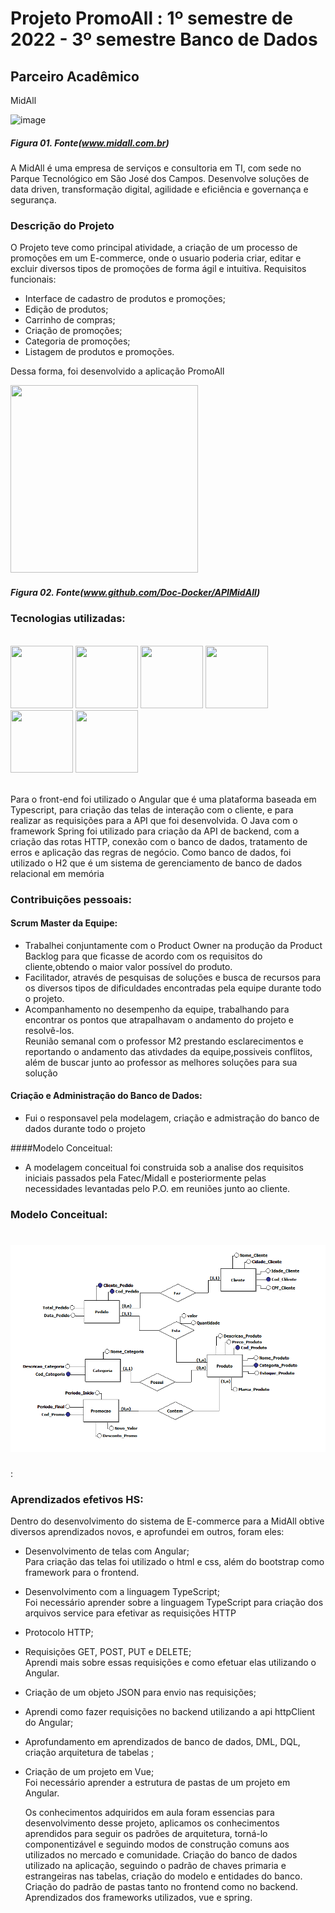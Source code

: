 # Projeto PromoAll : 1º semestre de 2022 - 3º semestre Banco de Dados
 
 
 ## Parceiro Acadêmico
MidAll</br>

![image](https://static.wixstatic.com/media/456d95_d8bfdcb4942b46c69950e9616742df4e~mv2.png/v1/fill/w_312,h_248,al_c,q_85,usm_0.66_1.00_0.01,enc_auto/Logo%20MidAll.png)
##### *Figura 01. Fonte(www.midall.com.br)*

A MidAll é uma empresa de serviços e consultoria em TI, com sede no Parque Tecnológico em São José dos Campos. Desenvolve soluções de data driven, transformação digital, agilidade e eficiência e governança e segurança.


### Descrição do Projeto

O Projeto teve como principal atividade, a criação de um processo de promoções em um E-commerce, onde o usuario poderia criar, editar e excluir diversos tipos de promoções de forma ágil e intuitiva. 
Requisitos funcionais:
* Interface de cadastro de produtos e promoções;
* Edição de produtos;
* Carrinho de compras;
* Criação de promoções;
* Categoria de promoções;
* Listagem de produtos e promoções.


Dessa forma, foi desenvolvido a aplicação PromoAll

<img src ="https://github.com/Doc-Docker/APIMidAll/blob/main/Images/logo2promoall.png" width="300" height="300"/>

##### *Figura 02. Fonte(www.github.com/Doc-Docker/APIMidAll)*

### Tecnologias utilizadas:

<div style="display: inline_block"><br> 
 <img src="https://cdn.jsdelivr.net/gh/devicons/devicon/icons/java/java-original-wordmark.svg" width="100" height="100" />
 <img src="https://cdn.jsdelivr.net/gh/devicons/devicon/icons/microsoftsqlserver/microsoftsqlserver-plain-wordmark.svg"  width="100" height="100" />
 <img src="https://cdn.jsdelivr.net/gh/devicons/devicon/icons/spring/spring-original-wordmark.svg" width="100" height="100" />
 <img src="https://cdn.jsdelivr.net/gh/devicons/devicon/icons/angularjs/angularjs-original-wordmark.svg" width="100" height="100"  />
 <img src="https://cdn.jsdelivr.net/gh/devicons/devicon/icons/css3/css3-original-wordmark.svg" width="100" height="100" />
 <img src="https://cdn.jsdelivr.net/gh/devicons/devicon/icons/bootstrap/bootstrap-original-wordmark.svg" width="100" height="100" />
</div>

</br>

Para o front-end foi utilizado o Angular que é uma plataforma baseada em Typescript, para criação das telas de interação com o cliente, e para realizar as requisições para a API que foi desenvolvida. O Java com o framework Spring foi utilizado para criação da API de backend, com a criação das rotas HTTP, conexão com o banco de dados, tratamento de erros e aplicação das regras de negócio. Como banco de dados, foi utilizado o H2 que é um sistema de gerenciamento de banco de dados relacional em memória
         
         
### Contribuições pessoais:

#### Scrum Master  da Equipe:
*   Trabalhei conjuntamente com o Product Owner na produção da Product Backlog para que ficasse de acordo com os requisitos do cliente,obtendo o maior valor possível do produto.</br>
 *  Facilitador, através de pesquisas de soluções e busca de recursos para os diversos tipos de dificuldades encontradas pela equipe durante todo o projeto.</br>
 *  Acompanhamento no desempenho da equipe, trabalhando para encontrar os pontos que atrapalhavam o andamento do projeto e resolvê-los.</br>
   Reunião semanal com o professor M2 prestando esclarecimentos e reportando o andamento das ativdades da equipe,possiveis conflitos, além de buscar 
   junto ao professor as melhores soluções para sua solução</br>
   
   #### Criação e Administração do Banco de Dados:   
   * Fui o responsavel pela modelagem, criação e admistração do banco de dados durante todo o projeto</br>
   
   ####Modelo Conceitual:
   * A modelagem conceitual foi construida sob a analise dos requisitos iniciais passados pela Fatec/Midall e posteriormente pelas necessidades levantadas pelo P.O. em reuniões junto ao cliente.
   
   ### Modelo Conceitual:
   
   <h1 align="center"> <img src = "https://github.com/CarlosSouza87/CarlosSouza87/blob/main/Bertoti/Metodologia/imagens/Modelo_Conceitual.png" /></h1>
   
:

### Aprendizados efetivos HS:

  Dentro do desenvolvimento do sistema de E-commerce para a MidAll obtive diversos aprendizados novos, e aprofundei em outros, foram eles:
  
* Desenvolvimento de telas com Angular; </br>
   Para criação das telas foi utilizado o html e css, além do bootstrap como framework para o frontend. 
* Desenvolvimento com a linguagem TypeScript; </br>
   Foi necessário aprender sobre a linguagem TypeScript para criação dos arquivos service para efetivar as requisições HTTP
* Protocolo HTTP;
* Requisições GET, POST, PUT e DELETE; </br>
   Aprendi mais sobre essas requisições e como efetuar elas utilizando o Angular.
* Criação de um objeto JSON para envio nas requisições;
* Aprendi como fazer requisições no backend utilizando a api httpClient do Angular;
* Aprofundamento em aprendizados de banco de dados, DML, DQL, criação arquitetura de tabelas ;   
* Criação de um projeto em Vue; </br>
   Foi necessário aprender a estrutura de pastas de um projeto em Angular.</br>
   

  Os conhecimentos adquiridos em aula foram essencias para desenvolvimento desse projeto, aplicamos os conhecimentos aprendidos para seguir os padrões de arquitetura, torná-lo componentizável e seguindo modos de construção comuns aos utilizados no mercado e comunidade. Criação do banco de dados utilizado na aplicação, seguindo o padrão de chaves primaria e estrangeiras nas tabelas, criação do modelo e entidades do banco. Criação do padrão de pastas tanto no frontend como no backend. Aprendizados dos frameworks utilizados, vue e spring.
  
  
